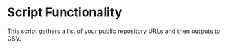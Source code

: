 # Script Functionality

This script gathers a list of your public repository URLs and then outputs to CSV.